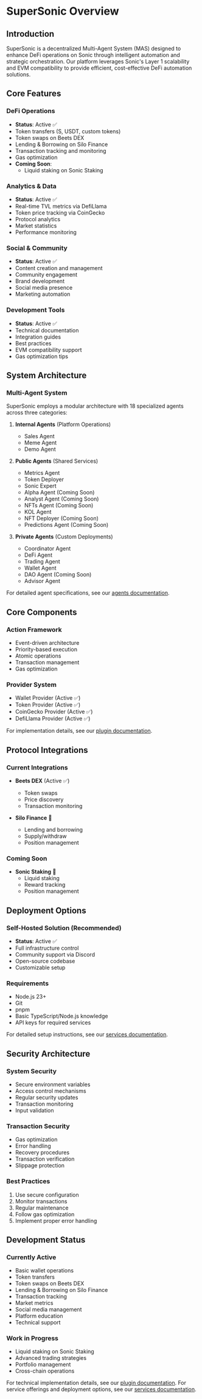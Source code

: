 # SuperSonic Overview

## Introduction

SuperSonic is a decentralized Multi-Agent System (MAS) designed to enhance DeFi operations on Sonic through intelligent automation and strategic orchestration. Our platform leverages Sonic's Layer 1 scalability and EVM compatibility to provide efficient, cost-effective DeFi automation solutions.

## Core Features

### DeFi Operations
- **Status**: Active ✅
- Token transfers (S, USDT, custom tokens)
- Token swaps on Beets DEX
- Lending & Borrowing on Silo Finance
- Transaction tracking and monitoring
- Gas optimization
- **Coming Soon**:
  - Liquid staking on Sonic Staking


### Analytics & Data
- **Status**: Active ✅
- Real-time TVL metrics via DefiLlama
- Token price tracking via CoinGecko
- Protocol analytics
- Market statistics
- Performance monitoring

### Social & Community
- **Status**: Active ✅
- Content creation and management
- Community engagement
- Brand development
- Social media presence
- Marketing automation

### Development Tools
- **Status**: Active ✅
- Technical documentation
- Integration guides
- Best practices
- EVM compatibility support
- Gas optimization tips

## System Architecture

### Multi-Agent System

SuperSonic employs a modular architecture with 18 specialized agents across three categories:

1. **Internal Agents** (Platform Operations)
   - Sales Agent
   - Meme Agent
   - Demo Agent

2. **Public Agents** (Shared Services)
   - Metrics Agent
   - Token Deployer
   - Sonic Expert
   - Alpha Agent (Coming Soon)
   - Analyst Agent (Coming Soon)
   - NFTs Agent (Coming Soon)
   - KOL Agent
   - NFT Deployer (Coming Soon)
   - Predictions Agent (Coming Soon)

3. **Private Agents** (Custom Deployments)
   - Coordinator Agent
   - DeFi Agent
   - Trading Agent
   - Wallet Agent
   - DAO Agent (Coming Soon)
   - Advisor Agent

For detailed agent specifications, see our [agents documentation](agents.md).

## Core Components

### Action Framework
- Event-driven architecture
- Priority-based execution
- Atomic operations
- Transaction management
- Gas optimization

### Provider System
- Wallet Provider (Active ✅)
- Token Provider (Active ✅)
- CoinGecko Provider (Active ✅)
- DefiLlama Provider (Active ✅)

For implementation details, see our [plugin documentation](plugin-supersonic.md).

## Protocol Integrations

### Current Integrations
- **Beets DEX** (Active ✅)
  - Token swaps
  - Price discovery
  - Transaction monitoring

- **Silo Finance** 🔄
  - Lending and borrowing
  - Supply/withdraw
  - Position management

### Coming Soon
- **Sonic Staking** 🔄
  - Liquid staking
  - Reward tracking
  - Position management


## Deployment Options

### Self-Hosted Solution (Recommended)
- **Status**: Active ✅
- Full infrastructure control
- Community support via Discord
- Open-source codebase
- Customizable setup

### Requirements
- Node.js 23+
- Git
- pnpm
- Basic TypeScript/Node.js knowledge
- API keys for required services

For detailed setup instructions, see our [services documentation](services.md).

## Security Architecture

### System Security
- Secure environment variables
- Access control mechanisms
- Regular security updates
- Transaction monitoring
- Input validation

### Transaction Security
- Gas optimization
- Error handling
- Recovery procedures
- Transaction verification
- Slippage protection

### Best Practices
1. Use secure configuration
2. Monitor transactions
3. Regular maintenance
4. Follow gas optimization
5. Implement proper error handling

## Development Status

### Currently Active
- Basic wallet operations
- Token transfers
- Token swaps on Beets DEX
- Lending & Borrowing on Silo Finance
- Transaction tracking
- Market metrics
- Social media management
- Platform education
- Technical support

### Work in Progress
- Liquid staking on Sonic Staking
- Advanced trading strategies
- Portfolio management
- Cross-chain operations

For technical implementation details, see our [plugin documentation](plugin-supersonic.md).
For service offerings and deployment options, see our [services documentation](services.md).